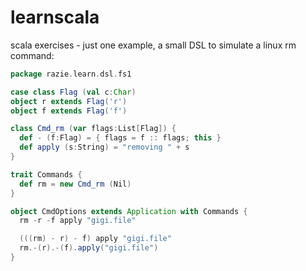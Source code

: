 # learnscala
scala exercises - just one example, a small DSL to simulate a linux rm command:

```scala
package razie.learn.dsl.fs1

case class Flag (val c:Char) 
object r extends Flag('r')
object f extends Flag('f')

class Cmd_rm (var flags:List[Flag]) { 
  def - (f:Flag) = { flags = f :: flags; this }
  def apply (s:String) = "removing " + s
}

trait Commands {
  def rm = new Cmd_rm (Nil)
}

object CmdOptions extends Application with Commands {
  rm -r -f apply "gigi.file"

  (((rm) - r) - f) apply "gigi.file"
  rm.-(r).-(f).apply("gigi.file")
}
```
